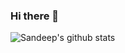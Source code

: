 ### Hi there 👋

<!--
**TheMrDJek/themrdjek** is a ✨ _special_ ✨ repository because its `README.md` (this file) appears on your GitHub profile.

Here are some ideas to get you started:

- 🔭 I’m currently working on ...
- 🌱 I’m currently learning ...
- 👯 I’m looking to collaborate on ...
- 🤔 I’m looking for help with ...
- 💬 Ask me about ...
- 📫 How to reach me: ...
- 😄 Pronouns: ...
- ⚡ Fun fact: ...
-->
![Sandeep's github stats](https://github-readme-stats.vercel.app/api?username=themrdjek&hide=["issues"]&show_icons=true)
